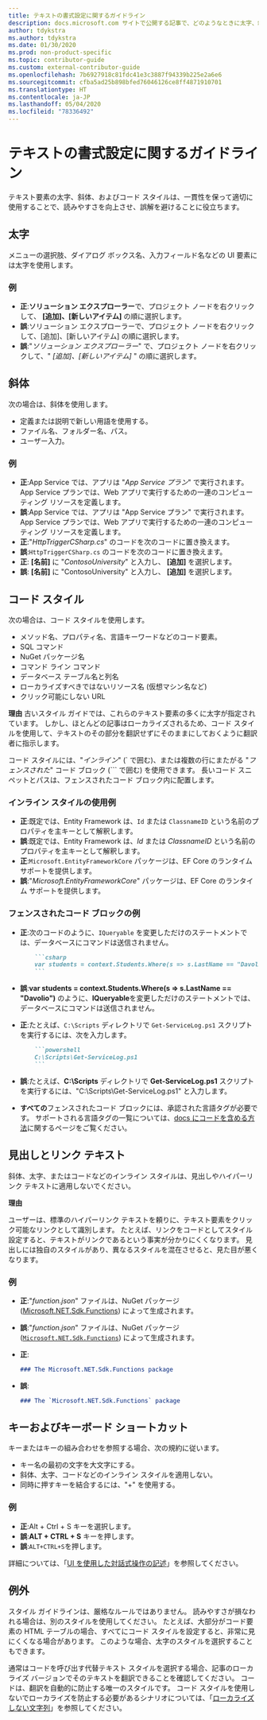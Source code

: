```yaml
---
title: テキストの書式設定に関するガイドライン
description: docs.microsoft.com サイトで公開する記事で、どのようなときに太字、斜体、コード、およびその他のテキストのスタイルを使用するかについて説明します。
author: tdykstra
ms.author: tdykstra
ms.date: 01/30/2020
ms.prod: non-product-specific
ms.topic: contributor-guide
ms.custom: external-contributor-guide
ms.openlocfilehash: 7b6927918c81fdc41e3c3887f94339b225e2a6e6
ms.sourcegitcommit: cfba5ad25b898bfed76046126ce8ff4871910701
ms.translationtype: HT
ms.contentlocale: ja-JP
ms.lasthandoff: 05/04/2020
ms.locfileid: "78336492"
---
```

# <a name="text-formatting-guidelines"></a>テキストの書式設定に関するガイドライン

テキスト要素の太字、斜体、およびコード スタイルは、一貫性を保って適切に使用することで、読みやすさを向上させ、誤解を避けることに役立ちます。

## <a name="bold"></a>太字

メニューの選択肢、ダイアログ ボックス名、入力フィールド名などの UI 要素には太字を使用します。

### <a name="examples"></a>例

* **正**:**ソリューション エクスプローラー**で、プロジェクト ノードを右クリックして、 **[追加]、[新しいアイテム]** の順に選択します。
* **誤**:ソリューション エクスプローラーで、プロジェクト ノードを右クリックして、[追加]、[新しいアイテム] の順に選択します。
* **誤**:"*ソリューション エクスプローラー*" で、プロジェクト ノードを右クリックして、" *[追加]、[新しいアイテム]* " の順に選択します。

## <a name="italics"></a>斜体

次の場合は、斜体を使用します。

* 定義または説明で新しい用語を使用する。
* ファイル名、フォルダー名、パス。
* ユーザー入力。

### <a name="examples"></a>例

* **正**:App Service では、アプリは "*App Service プラン*" で実行されます。 App Service プランでは、Web アプリで実行するための一連のコンピューティング リソースを定義します。
* **誤**:App Service では、アプリは "App Service プラン" で実行されます。 App Service プランでは、Web アプリで実行するための一連のコンピューティング リソースを定義します。
* **正**:"*HttpTriggerCSharp.cs*" のコードを次のコードに置き換えます。
* **誤**:`HttpTriggerCSharp.cs` のコードを次のコードに置き換えます。
* **正**: **[名前]** に "*ContosoUniversity*" と入力し、 **[追加]** を選択します。
* **誤**: **[名前]** に "ContosoUniversity" と入力し、 **[追加]** を選択します。

## <a name="code-style"></a>コード スタイル

次の場合は、コード スタイルを使用します。

* メソッド名、プロパティ名、言語キーワードなどのコード要素。
* SQL コマンド
* NuGet パッケージ名
* コマンド ライン コマンド
* データベース テーブル名と列名
* ローカライズすべきではないリソース名 (仮想マシン名など)
* クリック可能にしない URL

**理由** 古いスタイル ガイドでは、これらのテキスト要素の多くに太字が指定されています。 しかし、ほとんどの記事はローカライズされるため、コード スタイルを使用して、テキストのその部分を翻訳せずにそのままにしておくように翻訳者に指示します。

コード スタイルには、"*インライン*" (\` で囲む)、または複数の行にまたがる "*フェンスされた*" コード ブロック (\`\`\` で囲む) を使用できます。 長いコード スニペットとパスは、フェンスされたコード ブロック内に配置します。

### <a name="examples-using-inline-styles"></a>インライン スタイルの使用例

* **正**:既定では、Entity Framework は、`Id` または `ClassnameID` という名前のプロパティを主キーとして解釈します。
* **誤**:既定では、Entity Framework は、*Id* または *ClassnameID* という名前のプロパティを主キーとして解釈します。
* **正**:`Microsoft.EntityFrameworkCore` パッケージは、EF Core のランタイム サポートを提供します。
* **誤**:"*Microsoft.EntityFrameworkCore*" パッケージは、EF Core のランタイム サポートを提供します。

### <a name="examples-of-fenced-code-blocks"></a>フェンスされたコード ブロックの例

* **正**:次のコードのように、`IQueryable` を変更しただけのステートメントでは、データベースにコマンドは送信されません。

  ```markdown
      ```csharp
      var students = context.Students.Where(s => s.LastName == "Davolio")
      ```
  ```

* **誤**:**var students = context.Students.Where(s => s.LastName == "Davolio")** のように、**IQueryable**を変更しただけのステートメントでは、データベースにコマンドは送信されません。

* **正**:たとえば、`C:\Scripts` ディレクトリで `Get-ServiceLog.ps1` スクリプトを実行するには、次を入力します。

  ```markdown
      ```powershell
      C:\Scripts\Get-ServiceLog.ps1
      ```
  ```

* **誤**:たとえば、**C:\Scripts** ディレクトリで **Get-ServiceLog.ps1** スクリプトを実行するには、"C:\Scripts\Get-ServiceLog.ps1" と入力します。

* **すべての**フェンスされたコード ブロックには、承認された言語タグが必要です。 サポートされる言語タグの一覧については、[docs にコードを含める方法](./code-in-docs.md#supported-languages)に関するページをご覧ください。

## <a name="headings-and-link-text"></a>見出しとリンク テキスト

斜体、太字、またはコードなどのインライン スタイルは、見出しやハイパーリンク テキストに適用しないでください。

**理由**

ユーザーは、標準のハイパーリンク テキストを頼りに、テキスト要素をクリック可能なリンクとして識別します。 たとえば、リンクをコードとしてスタイル設定すると、テキストがリンクであるという事実が分かりにくくなります。 見出しには独自のスタイルがあり、異なるスタイルを混在させると、見た目が悪くなります。

### <a name="examples"></a>例

* **正**:"*function.json*" ファイルは、NuGet パッケージ ([Microsoft.NET.Sdk.Functions](http://www.nuget.org/packages/Microsoft.NET.Sdk.Functions)) によって生成されます。
* **誤**:"*function.json*" ファイルは、NuGet パッケージ ([`Microsoft.NET.Sdk.Functions`](http://www.nuget.org/packages/Microsoft.NET.Sdk.Functions)) によって生成されます。

* **正**:

  ```markdown
  ### The Microsoft.NET.Sdk.Functions package
  ```

* **誤**:

  ```markdown
  ### The `Microsoft.NET.Sdk.Functions` package
  ```

## <a name="keys-and-keyboard-shortcuts"></a>キーおよびキーボード ショートカット

キーまたはキーの組み合わせを参照する場合、次の規約に従います。

* キー名の最初の文字を大文字にする。
* 斜体、太字、コードなどのインライン スタイルを適用しない。
* 同時に押すキーを結合するには、"+" を使用する。

### <a name="examples"></a>例

* **正**:Alt + Ctrl + S キーを選択します。
* **誤**:**ALT + CTRL + S** キーを押します。
* **誤**:`ALT+CTRL+S`を押します。

詳細については、「[UI を使用した対話式操作の記述](https://styleguides.azurewebsites.net/StyleGuide/Read?id=2700&topicid=26472)」を参照してください。

## <a name="exceptions"></a>例外

スタイル ガイドラインは、厳格なルールではありません。 読みやすさが損なわれる場合は、別のスタイルを使用してください。 たとえば、大部分がコード要素の HTML テーブルの場合、すべてにコード スタイルを設定すると、非常に見にくくなる場合があります。 このような場合、太字のスタイルを選択することもできます。

通常はコードを呼び出す代替テキスト スタイルを選択する場合、記事のローカライズ バージョンでそのテキストを翻訳できることを確認してください。 コードは、翻訳を自動的に防止する唯一のスタイルです。 コード スタイルを使用しないでローカライズを防止する必要があるシナリオについては、「[ローカライズしない文字列](markdown-reference.md#non-localized-strings)」を参照してください。
